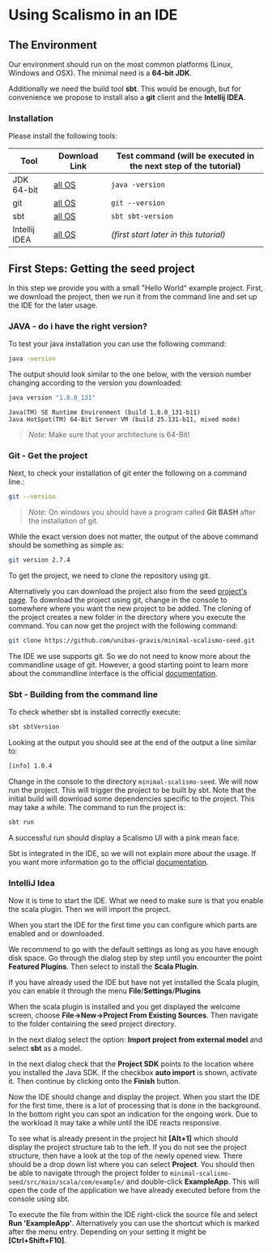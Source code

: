 # Using Scalismo in an IDE

 

## The Environment

Our environment should run on the most common platforms (Linux, Windows and OSX). The minimal need is a **64-bit JDK**.

 Additionally we need the build tool **sbt**. This would be enough, but for convenience we propose to install also a **git** client and the **Intellij IDEA**.

### Installation

Please install the following tools:

| Tool          | Download Link                               | Test command (will be executed in the next step of the tutorial) |
| ------------- | ------------------------------------------- | ------------------------------------------------------------ |
| JDK 64-bit    | [all OS](https://openjdk.java.net/install/) | `java -version`                                              |
| git           | [all OS](https://git-scm.com/)              | `git --version`                                              |
| sbt           | [all OS](http://www.scala-sbt.org/)         | `sbt sbt-version`                                            |
| Intellij IDEA | [all OS](https://www.jetbrains.com/idea/)   | *(first start later in this tutorial)*                       |

 

## First Steps: Getting the seed project

In this step we provide you with a small "Hello World" example project. First, we download the project, then we run it from the command line and set up the IDE for the later usage.

 

### JAVA - do i have the right version?

To test your java installation you can use the following command:

```bash
java -version
```

The output should look similar to the one below, with the version number changing according to the version you downloaded:


```bash
java version "1.8.0_131"
```

```
Java(TM) SE Runtime Environment (build 1.8.0_131-b11)
Java HotSpot(TM) 64-Bit Server VM (build 25.131-b11, mixed mode)
```

> *Note:* Make sure that your architecture is 64-Bit!

 

### Git - Get the project

Next, to check your installation of git enter the following on a command line.:



```bash
git --version
```

> *Note:* On windows you should have a program called **Git BASH** after the installation of git.

While the exact version does not matter, the output of the above command should be something as simple as:


```bash
git version 2.7.4
```

To get the project, we need to clone the repository using git. 

Alternatively you can download the project also from the seed [project's page](https://github.com/unibas-gravis/minimal-scalismo-seed). To download the project using git, change in the console to somewhere where you want the new project to be added. The cloning of the project creates a new folder in the directory where you execute the command. You can now get the project with the following command:


```bash
git clone https://github.com/unibas-gravis/minimal-scalismo-seed.git
```

The IDE we use supports git. So we do not need to know more about the commandline usage of git. However, a good starting point to learn more about the commandline interface is the official [documentation](https://git-scm.com/doc).

 

### Sbt - Building from the command line

To check whether sbt is installed correctly execute:

```bash
sbt sbtVersion
```

Looking at the output you should see at the end of the output a line similar to:


```bash
[info] 1.0.4
```

Change in the console to the directory `minimal-scalismo-seed`. We will now run the project. This will trigger the project to be built by sbt. Note that the initial build will download some dependencies specific to the project. This may take a while. The command to run the project is:


```bash
sbt run
```

A successful run should display a Scalismo UI with a pink mean face.

Sbt is integrated in the IDE, so we will not explain more about the usage. If you want more information go to the official [documentation](http://www.scala-sbt.org/0.13/docs/index.html).

 

### IntelliJ Idea

Now it is time to start the IDE. What we need to make sure is that you enable the scala plugin. Then we will import the project.

When you start the IDE for the first time you can configure which parts are enabled and or downloaded. 

We recommend to go with the default settings as long as you have enough disk space. Go through the dialog step by step until you encounter the point **Featured Plugins**. Then select to install the **Scala Plugin**.

 
If you have already used the IDE but have not yet installed  the Scala plugin, you can enable it through the menu **File**/**Settings**/**Plugins**
 

When the scala plugin is installed and you get displayed the welcome screen, choose **File->New->Project From Existing Sources**. Then navigate to the folder containing the seed project directory.

In the next dialog select the option: **Import project from external model** and select **sbt** as a model.

In the next dialog check that the **Project SDK** points to the location where you installed the Java SDK. If the checkbox **auto import** is shown, activate it. Then continue by clicking onto the **Finish** button.

 
Now the IDE should change and display the project. When you start the IDE for the first time, there is a lot of processing that is done in the background. In the bottom right you can spot an indication for the ongoing work. Due to the workload it may take a while until the IDE reacts responsive.

To see what is already present in the project hit **[Alt+1]** which should display the project structure tab to the left. If you do not see the project structure, then have a look at the top of the newly opened view. There should be a drop down list where you can select **Project**. You should then be able to navigate through the project folder to `minimal-scalismo-seed/src/main/scala/com/example/` and double-click **ExampleApp**. This will open the code of the application we have already executed before from the console using sbt.

To execute the file from within the IDE right-click the source file and select **Run 'ExampleApp'**. Alternatively you can use the shortcut which is marked after the menu entry. Depending on your setting it might be  **[Ctrl+Shift+F10]**.
